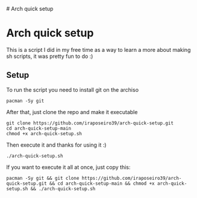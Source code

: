 
# Arch quick setup
# Arch quick setup 


This is a script I did in my free time as a way to learn a more about making sh scripts, it was pretty fun to do :)

## Setup

To run the script you need to install git on the archiso

```
pacman -Sy git
```

After that, just clone the repo and make it executable

```
git clone https://github.com/iraposeiro39/arch-quick-setup.git
cd arch-quick-setup-main
chmod +x arch-quick-setup.sh
```

Then execute it and thanks for using it :)

```
./arch-quick-setup.sh
```

If you want to execute it all at once, just copy this:

```
pacman -Sy git && git clone https://github.com/iraposeiro39/arch-quick-setup.git && cd arch-quick-setup-main && chmod +x arch-quick-setup.sh && ./arch-quick-setup.sh
```
